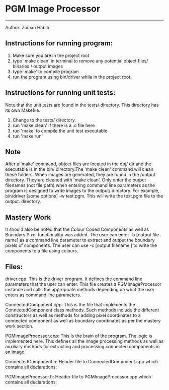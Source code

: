 # PGM Image Processor
---

Author: Zidaan Habib 


## Instructions for running program:
1. Make sure you are in the project root 
2. type 'make clean' in terminal  to remove any potential object files/ binaries / output images
3. type 'make' to compile program
4. run the program using bin/driver <args> while in the project root. 

## Instructions for running unit tests:
Note that the unit tests are found in the tests/ directory. This directory has its own Makefile.
1. Change to the tests/ directory.
2. run 'make clean' if there is a .o file here
3. run 'make' to compile the unit test executable 
4. run 'make run'

## Note
After a 'make' command, object files are located in the obj/ dir and the executable is in the bin/ directory.The 'make clean' command will clean these folders. 
When images are generated, they are found in the /output directory. They are cleaned with 'make clean'. Only enter the output filenames (not file path)  when entering command line parameters as the program is designed to write images to the output/ directory. For example, bin/driver [some options] -w test.pgm. This will write the test.pgm file to the output. directory.

## Mastery Work
It should also be noted that the Colour Coded Components as well as Boundary Pixel functionality was added. The user can enter -b [output file name] as a command line parameter to extract and output the boundary pixels of components. The user can use -c [output filename ] to write the components to a file using colours. 

## Files:
driver.cpp:
    This is the driver program. It defines the command line parameters that the user can enter. This file creates a PGMImageProcessor instance and calls the appropriate methods depending on what the user enters as command line parameters.

ConnectedComponent.cpp:
This is the file that implements the ConnectedComponent class methods. Such methods include the different constructors as well as methods for adding pixel coordinates to a connected component as well as boundary coordinates as per the mastery work section.

PGMImageProcessor.cpp:
This is the brain of the program. The logic is implemented here. This defines all the image processing methods as well as auxiliary methods for extracting and processing connected components in an image.

ConnectedComponent.h:
Header file to ConnectedComponent.cpp which contains all declarations;

PGMImageProcessor.h:
Header file to PGMImageProcessor.cpp which contains all declarations;

